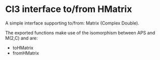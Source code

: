 
# Cl3 interface to/from HMatrix

A simple interface supporting to/from: Matrix (Complex Double).

The exported functions make use of the isomorphism between APS and M(2,C) and are:
*  toHMatrix
*  fromHMatrix




